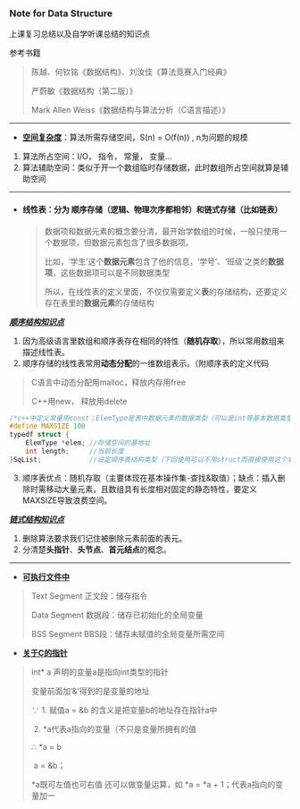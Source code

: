 ### Note for Data Structure

上课复习总结以及自学听课总结的知识点

 参考书籍

> 陈越、何钦铭《数据结构》、刘汝佳《算法竞赛入门经典》
>
> 严蔚敏《数据结构（第二版）》
>
> Mark Allen Weiss《数据结构与算法分析（C语言描述）》

***

- <u>**空间复杂度**</u>：算法所需存储空间，S(n) = O(f(n)) , n为问题的规模

1. 算法所占空间：I/O， 指令， 常量， 变量...
2. 算法辅助空间：类似于开一个数组临时存储数据，此时数组所占空间就算是辅助空间  

------



- #### 线性表：分为 顺序存储（逻辑、物理次序都相邻）和链式存储（比如链表）

  > 数据项和数据元素的概念要分清，最开始学数组的时候，一般只使用一个数据项，但数据元素包含了很多数据项。
  >
  > 比如，‘学生’这个**数据元素**包含了他的信息，‘学号’、‘班级’之类的**数据项**，这些数据项可以是不同数据类型
  >
  > 所以，在线性表的定义里面，不仅仅需要定义**表**的存储结构，还要定义存在表里的**数据元素**的存储结构

***<u>顺序结构知识点</u>***

1. 因为高级语言里数组和顺序表存在相同的特性（**随机存取**），所以常用数组来描述线性表。
2. 顺序存储的线性表常用**动态分配**的一维数组表示。（附顺序表的定义代码

> C语言中动态分配用malloc，释放内存用free
>
> C++用new， 释放用delete

```c++
/*c++中定义常量用const；ElemType是表中数据元素的数据类型（可以是int等基本数据类型，也可以是包含很多数据项的类似struct一类的数据结构）*/
#define MAXSIZE 100  
typedf struct {
	ElemType *elem;	//存储空间的基地址
	int length;		//当前长度
}SqList;			//设定顺序表结构类型（下回使用可以不用struct而直接使用这个名字
```

3. 顺序表优点：随机存取（主要体现在基本操作集-查找&取值）；缺点：插入删除时需移动大量元素，且数组具有长度相对固定的静态特性，要定义MAXSIZE导致浪费空间。

***<u>链式结构知识点</u>***

1. 删除算法要求我们记住被删除元素前面的表元。
2. 分清楚**头指针**、**头节点**、**首元结点**的概念。





***



- <u>**可执行文件中**</u>

> Text Segment 正文段：储存指令
>
> Data Segment 数据段：储存已初始化的全局变量
>
> BSS Segment BBS段：储存未赋值的全局变量所需空间

  

- <u>**关于C的指针**</u>

> int*  a 声明的变量a是指向int类型的指针
>
> 变量前面加‘&’得到的是变量的地址
>
> ∵ 1. 赋值a = &b 的含义是把变量b的地址存在指针a中  
>
> ​    2. *a代表a指向的变量（不只是变量所拥有的值
>
> ∴ *a = b     
>
> ​      a = &b；
>
> *a既可左值也可右值 还可以做变量运算，如 *a = *a + 1；代表a指向的变量加一